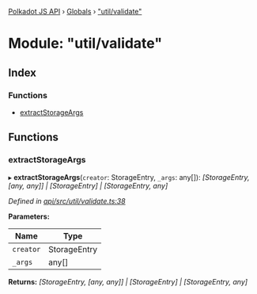 [Polkadot JS API](../README.md) › [Globals](../globals.md) › ["util/validate"](_util_validate_.md)

# Module: "util/validate"

## Index

### Functions

* [extractStorageArgs](_util_validate_.md#extractstorageargs)

## Functions

###  extractStorageArgs

▸ **extractStorageArgs**(`creator`: StorageEntry, `_args`: any[]): *[StorageEntry, [any, any]] | [StorageEntry] | [StorageEntry, any]*

*Defined in [api/src/util/validate.ts:38](https://github.com/polkadot-js/api/blob/4b1a9ab9e1/packages/api/src/util/validate.ts#L38)*

**Parameters:**

Name | Type |
------ | ------ |
`creator` | StorageEntry |
`_args` | any[] |

**Returns:** *[StorageEntry, [any, any]] | [StorageEntry] | [StorageEntry, any]*
